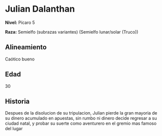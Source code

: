 # Julian Dalanthan

**Nivel:** Pícaro 5

**Raza:** Semielfo (subrazas variantes) (Semielfo lunar/solar (Truco))

## Alineamiento
Caótico bueno

## Edad
30

## Historia
Despues de la disolucion de su tripulacion, Julian pierde la gran mayoria de su dinero acumulado en apuestas, sin rumbo ni dinero decide regresar a su ciudad natal, y probar su suerte como aventurero en el gremio mas famoso del lugar  

